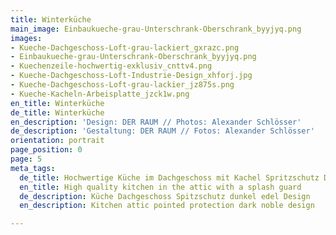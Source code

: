 ```yaml
---
title: Winterküche
main_image: Einbaukueche-grau-Unterschrank-Oberschrank_byyjyq.png
images:
- Kueche-Dachgeschoss-Loft-grau-lackiert_gxrazc.png
- Einbaukueche-grau-Unterschrank-Oberschrank_byyjyq.png
- Kuechenzeile-hochwertig-exklusiv_cnttv4.png
- Kueche-Dachgeschoss-Loft-Industrie-Design_xhforj.jpg
- Kueche-Dachgeschoss-Loft-grau-lackier_jz875s.png
- Kueche-Kacheln-Arbeisplatte_jzck1w.png
en_title: Winterküche
de_title: Winterküche
en_description: 'Design: DER RAUM // Photos: Alexander Schlösser'
de_description: 'Gestaltung: DER RAUM // Fotos: Alexander Schlösser'
orientation: portrait
page_position: 0
page: 5
meta_tags:
  de_title: Hochwertige Küche im Dachgeschoss mit Kachel Spritzschutz Design
  en_title: High quality kitchen in the attic with a splash guard
  de_description: Küche Dachgeschoss Spitzschutz dunkel edel Design
  en_description: Kitchen attic pointed protection dark noble design

---
```

